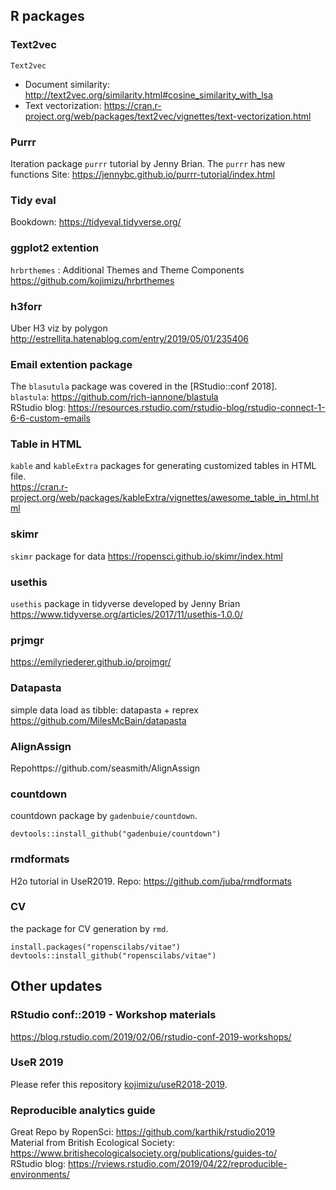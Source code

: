 ## R packages  

### Text2vec
`Text2vec`
- Document similarity: http://text2vec.org/similarity.html#cosine_similarity_with_lsa  
- Text vectorization: https://cran.r-project.org/web/packages/text2vec/vignettes/text-vectorization.html  

### Purrr 
Iteration package `purrr` tutorial by Jenny Brian. The `purrr` has new functions 
Site: https://jennybc.github.io/purrr-tutorial/index.html  

### Tidy eval
Bookdown: https://tidyeval.tidyverse.org/  

### ggplot2 extention  
`hrbrthemes` : Additional Themes and Theme Components   
https://github.com/kojimizu/hrbrthemes  

### h3forr  
Uber H3 viz by polygon  
http://estrellita.hatenablog.com/entry/2019/05/01/235406  

### Email extention package
The `blasutula` package was covered in the [RStudio::conf 2018].   
`blastula`: https://github.com/rich-iannone/blastula  
RStudio blog: https://resources.rstudio.com/rstudio-blog/rstudio-connect-1-6-6-custom-emails

### Table in HTML  
`kable` and `kableExtra` packages for generating customized tables in HTML file.  
https://cran.r-project.org/web/packages/kableExtra/vignettes/awesome_table_in_html.html

### skimr
`skimr` package for data 
https://ropensci.github.io/skimr/index.html  

### usethis
`usethis` package in tidyverse developed by Jenny Brian  
https://www.tidyverse.org/articles/2017/11/usethis-1.0.0/  

### prjmgr
https://emilyriederer.github.io/projmgr/  

### Datapasta
simple data load as tibble: datapasta + reprex   
https://github.com/MilesMcBain/datapasta

### AlignAssign
Repohttps://github.com/seasmith/AlignAssign  

### countdown 
countdown package by `gadenbuie/countdown`.
```
devtools::install_github("gadenbuie/countdown")
```

### rmdformats
H2o tutorial in UseR2019. 
Repo: https://github.com/juba/rmdformats  

### CV 
the package for CV generation by `rmd`. 
```
install.packages("ropenscilabs/vitae")
devtools::install_github("ropenscilabs/vitae")
```

## Other updates  
### RStudio conf::2019 - Workshop materials
https://blog.rstudio.com/2019/02/06/rstudio-conf-2019-workshops/  

### UseR 2019 
Please refer this repository [kojimizu/useR2018-2019](https://github.com/kojimizu/UseR2018-2019).

### Reproducible analytics guide
Great Repo by RopenSci: https://github.com/karthik/rstudio2019  
Material from British Ecological Society: https://www.britishecologicalsociety.org/publications/guides-to/  
RStudio blog: https://rviews.rstudio.com/2019/04/22/reproducible-environments/  


```
